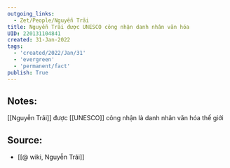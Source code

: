 ```yaml
---
outgoing_links:
  - Zet/People/Nguyễn Trãi
title: Nguyễn Trãi được UNESCO công nhận danh nhân văn hóa
UID: 220131104841
created: 31-Jan-2022
tags:
  - 'created/2022/Jan/31'
  - 'evergreen'
  - 'permanent/fact'
publish: True
---
```

## Notes:
[[Nguyễn Trãi]] được [[UNESCO]] công nhận là danh nhân văn hóa thế giới

## Source:
- [[@ wiki, Nguyễn Trãi]]


